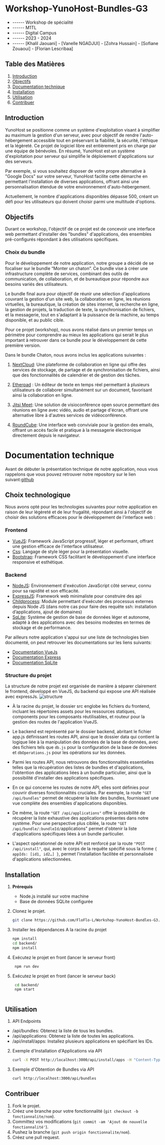 # Workshop-YunoHost-Bundles-G3
- ------ Workshop de spécialité
- ------ M1TL
- ------ Digital Campus 
- ------ 2023 - 2024
- ------ [Khalil Jaouani]  - [Vanelle NGADJUI] - [Zohra Hussain] - [Sofiane Zouaoui] - [Florian Lescribaa]


## Table des Matières

1. [Introduction](#introduction)
2. [Objectifs](#objectifs)
3. [Documentation technique](#documentation_technique)
4. [Installation](#installation)
5. [Utilisation](#utilisation)
6. [Contribuer](#contribuer)


## Introduction
YunoHost se positionne comme un système d'exploitation visant à simplifier au maximum la gestion d'un serveur, avec pour objectif de rendre l'auto-hébergement accessible tout en préservant la fiabilité, la sécurité, l'éthique et la légèreté. Ce projet de logiciel libre est entièrement pris en charge par une équipe de bénévoles.  En résumé, YunoHost est un système d'exploitation pour serveur qui simplifie le déploiement d'applications sur des serveurs. 

Par exemple, si vous souhaitez disposer de votre propre alternative à "Google Docs" sur votre serveur, YunoHost facilite cette démarche en permettant l'installation de diverses applications, offrant ainsi une personnalisation étendue de votre environnement d'auto-hébergement.

Actuellement, le nombre d'applications disponibles dépasse 500, créant un défi pour les utilisateurs qui doivent choisir parmi une multitude d'options. 


## Objectifs
Durant ce workshop, l'objectif de ce projet est de concevoir une interface web permettant d'installer des "bundles" d'applications, des ensembles pré-configurés répondant à des utilisations spécifiques.

### Choix du bundle
Pour le développement de notre application, notre groupe a décidé de se focaliser sur le bundle “Monter un chaton”. Ce bundle vise à créer une infrastructure complète de services, combinant des outils de communication, de collaboration, et de bureautique pour répondre aux besoins variés des utilisateurs. 

Le bundle final aura pour objectif de réunir une sélection d'applications couvrant la gestion d'un site web, la collaboration en ligne, les réunions virtuelles, la bureautique, la création de sites internet, la recherche en ligne, la gestion de projets, la traduction de texte, la synchronisation de fichiers, et la messagerie, tout en s'adaptant à la puissance de la machine, au temps disponible, et au public cible.

Pour ce projet (workshop), nous avons réalisé dans un premier temps un périmètre pour comprendre au mieux les applications qui serait le plus important à retrouver dans ce bundle pour le développement de cette première version.

Dans le bundle Chaton, nous avons inclus les applications suivantes :

1. [NextCloud](https://nextcloud.com/): 
Une plateforme de collaboration en ligne qui offre des services de stockage, de partage et de synchronisation de fichiers, ainsi que des fonctionnalités de calendrier et de gestion des tâches.

2. [Etherpad](https://etherpad.org/) : 
Un éditeur de texte en temps réel permettant à plusieurs utilisateurs de collaborer simultanément sur un document, favorisant ainsi la collaboration en ligne.

3. [Jitsi Meet](https://meet.jit.si/): 
Une solution de visioconférence open source permettant des réunions en ligne avec vidéo, audio et partage d'écran, offrant une alternative libre à d'autres services de vidéoconférence.

4. [RoundCube](https://roundcube.net/):
Une interface web conviviale pour la gestion des emails, offrant un accès facile et pratique à la messagerie électronique directement depuis le navigateur.


# Documentation technique 

Avant de débuter la présentation technique de notre application, nous vous rappelons que vous pouvez retrouver notre repository sur le lien suivant:[github](https://github.com/FloFlo-L/Workshop-YunoHost-Bundles-G3.git)

## Choix technologique 
Nous avons opté pour les technologies suivantes pour notre application en raison de leur légèreté et de leur frugalité, répondant ainsi à l'objectif de choisir des solutions efficaces pour le développement de l'interface web :

### Frontend 
- [VueJS](###frontend): Framework JavaScript progressif, léger et performant, offrant une gestion efficace de l'interface utilisateur.
- [Css](###frontend): Langage de style léger pour la présentation visuelle.
- [Bootstrap](###frontend): Framework CSS facilitant le développement d'une interface responsive et esthétique.

### Backend
- [NodeJS](###backend): Environnement d'exécution JavaScript côté serveur, connu pour sa rapidité et son efficacité.
- [ExpressJS](###backend): Framework web minimaliste pour construire des api
- [Childprocess](###backend): Module permettant d'exécuter des processus externes depuis Node JS (dans notre cas pour faire des requête ssh: installation d’applications, ajout de domaines)
- [SqLite](###backend): Système de gestion de base de données léger et autonome, adapté à des applications avec des besoins modestes en termes de stockage et de performance.

Par ailleurs notre application s'appui sur une liste de technologies bien documenté, on peut retrouver les documentations sur les liens suivants: 
- [Documentation VueJs](https://vuejs.org/)
- [Documentation Express](https://expressjs.com/fr/)
- [Documentation SqLite](https://www.sqlite.org/index.html)

### Structure du projet
La structure de notre projet est organisée de manière à séparer clairement le frontend, développé en VueJS, du backend qui expose une API réalisée avec expressJs. 
![structure](/public/structure.jpg)

- À la racine du projet, le dossier src englobe les fichiers du frontend, incluant les répertoires assets pour les ressources statiques, components pour les composants réutilisables, et routeur pour la gestion des routes de l'application VueJS. 

- Le backend est représenté par le dossier backend, abritant le fichier app.js définissant les routes API, ainsi que le dossier data qui contient la logique liée à la manipulation des données de la base de données, avec des fichiers tels que `db.js` pour la configuration de la base de données et `dbOperations.js` pour les opérations sur les données. 

- Parmi les routes API, nous retrouvons des fonctionnalités essentielles telles que la récupération des listes de bundles et d'applications, l'obtention des applications liées à un bundle particulier, ainsi que la possibilité d'installer des applications spécifiques.

- En ce qui concerne les routes de notre API, elles sont définies pour couvrir diverses fonctionnalités cruciales. Par exemple, la route `"GET /api/bundles"` permet de récupérer la liste des bundles, fournissant une vue complète des ensembles d'applications disponibles. 

- De même, la route `"GET /api/applications"` offre la possibilité de récupérer la liste exhaustive des applications présentes dans notre système. Pour une perspective plus ciblée, la route `"GET /api/bundle/:bundleId/`applications" permet d'obtenir la liste d'applications spécifiques liées à un bundle particulier.

- L'aspect opérationnel de notre API est renforcé par la route `"POST /api/install"`, qui, avec le corps de la requête spécifié sous la forme `{ appIds: [id1, id2…] }`, permet l'installation facilitée et personnalisée d'applications sélectionnées. 


## Installation

1. **Prérequis**
   - Node.js installé sur votre machine
   - Base de données SQLite configurée

2. Clonez le projet.
   ```bash
   git clone https://github.com/FloFlo-L/Workshop-YunoHost-Bundles-G3.git

3. Installer les dépendances 
    A la racine du projet
    ```bash
    npm install
    cd backend/
    npm install

4. Exécutez le projet en front (lancer le serveur front)
   ```bash
    npm run dev
5. Exécutez le projet en front (lancer le serveur back)
   ```bash   
    cd backend/
    npm start    



## Utilisation

1. API Endpoints
- /api/bundles: Obtenez la liste de tous les bundles.
- /api/applications: Obtenez la liste de toutes les applications.
- /api/install/apps: Installez plusieurs applications en spécifiant les IDs.

2. Exemple d'Installation d'Applications via API
    ```bash
    curl -X POST http://localhost:3000/api/install/apps -H "Content-Type: application/json" -d '{"appIds": [1, 2,3]}'

3. Exemple d'Obtention de Bundles via API
    ```bash
    curl http://localhost:3000/api/bundles


## Contribuer
1. Fork le projet.
2. Créez une branche pour votre fonctionnalité (`git checkout -b fonctionnalite/nom`).
3. Committez vos modifications (`git commit -am 'Ajout de nouvelle fonctionnalité'`).
4. Pushez la branche (`git push origin fonctionnalite/nom`).
5. Créez une pull request.

